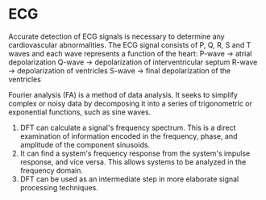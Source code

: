 # ECG

Accurate detection of ECG signals is necessary to determine any cardiovascular abnormalities. The ECG signal consists of P, Q, R, S and T waves and each wave represents a function of the heart:
P-wave -> atrial depolarization 
Q-wave -> depolarization of interventricular septum
R-wave -> depolarization of ventricles 
S-wave -> final depolarization of the ventricles

Fourier analysis (FA) is a method of data analysis. It seeks to simplify complex or noisy data by decomposing it into a series of trigonometric or exponential functions, such as sine waves.
1)	DFT can calculate a signal's frequency spectrum. This is a direct examination of information encoded in the frequency, phase, and amplitude of the component sinusoids. 
2)	It can find a system's frequency response from the system's impulse response, and vice versa. This allows systems to be analyzed in the frequency domain. 
3)	DFT can be used as an intermediate step in more elaborate signal processing techniques. 
